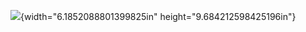 ![](vertopal_5672162474134b71b05a15147e28cea5/media/image1.png){width="6.1852088801399825in"
height="9.684212598425196in"}
